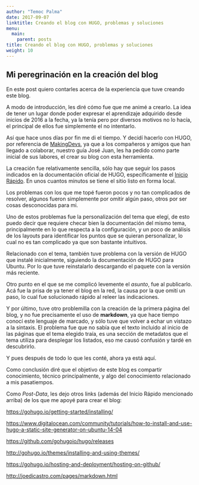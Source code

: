 ```yaml
---
author: "Temoc Palma"
date: 2017-09-07
linktitle: Creando el blog con HUGO, problemas y soluciones
menu:
  main:
    parent: posts
title: Creando el blog con HUGO, problemas y soluciones
weight: 10
---
```



## Mi peregrinación en la creación del blog
<!--more-->
En este post quiero contarles acerca de la experiencia que tuve creando este blog.

A modo de introducción, les diré cómo fue que me animé a crearlo. La idea de tener un lugar donde poder expresar el aprendizaje adquirido desde inicios de 2016 a la fecha, ya la tenía pero por diversos motivos no lo hacía, el principal de ellos fue simplemente el no intentarlo.

Así que hace unos días por fin me di el tiempo. Y decidí hacerlo con HUGO, por referencia de [MakingDevs](http://makingdevs.com/), ya que a los compañeros y amigos que han llegado a colaborar, nuestro guía José Juan, les ha pedido como parte inicial de sus labores, el crear su blog con esta herramienta.

La creación fue relativamente sencilla, sólo hay que seguir los pasos indicados en la documentación oficial de HUGO, específicamente el [Inicio Rápido](https://gohugo.io/getting-started/quick-start/). En unos cuantos minutos se tiene el sitio listo en forma local.

Los problemas con los que me topé fueron pocos y no tan complicados de resolver, algunos fueron simplemente por omitir algún paso, otros por ser cosas desconocidas para mi.

Uno de estos problemas fue la personalización del tema que elegí, de esto puedo decir que requiere checar bien la documentación del mismo tema, principalmente en lo que respecta a la configuración, y un poco de análisis de los layouts para identificar los puntos que se quieran personalizar, lo cual no es tan complicado ya que son bastante intuitivos.

Relacionado con el tema, también tuve problema con la versión de HUGO que instalé inicialmente, siguiendo la documentación de HUGO para Ubuntu. Por lo que tuve reinstalarlo descargando el paquete con la versión más reciente.

Otro punto en el que se me complicó levemente el *asunto*, fue al publicarlo. Acá fue la prisa de ya tener el blog en la red, la causa por la que omití un paso, lo cual fue solucionado rápido al releer las indicaciones.

Y por último, tuve otro problemilla con la creación de la primera página del blog, y no fue precisamente el uso de **markdown**, ya que hace tiempo conocí este lenguaje de marcado, y sólo tuve que volver a echar un vistazo a la sintaxis. El problema fue que no sabía que el texto incluido al inicio de las páginas que el tema elegido traía, es una sección de metadatos que el tema utiliza para desplegar los listados, eso me causó confusión y tardé en descubrirlo.

Y pues después de todo lo que les conté, ahora ya está aquí.

Como conclusión diré que el objetivo de este blog es compartir conocimiento, técnico principalmente, y algo del conocimiento relacionado a mis pasatiempos.

Como *Post-Data*, les dejo otros links (además del Inicio Rápido mencionado arriba) de los que me apoyé para crear el blog:

<https://gohugo.io/getting-started/installing/>

<https://www.digitalocean.com/community/tutorials/how-to-install-and-use-hugo-a-static-site-generator-on-ubuntu-14-04>

<https://github.com/gohugoio/hugo/releases>

<http://gohugo.io/themes/installing-and-using-themes/>

<https://gohugo.io/hosting-and-deployment/hosting-on-github/>

<http://joedicastro.com/pages/markdown.html>

